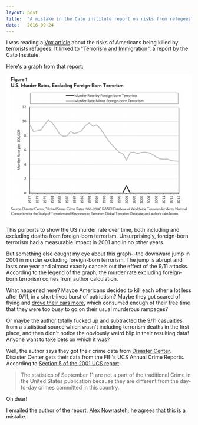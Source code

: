 ```yaml
---
layout: post
title:  "A mistake in the Cato institute report on risks from refugees"
date:   2016-09-24
---
```


I was reading a [Vox article](http://www.vox.com/2016/9/20/12986886/donald-trump-jr-terrorist-skittles-wrong) about the risks of Americans being killed by terrorists refugees. It linked to ["Terrorism and Immigration"](http://object.cato.org/sites/cato.org/files/pubs/pdf/pa798_1_1.pdf), a report by the Cato Institute.

Here's a graph from that report:

![Graph of murder rates over time](/img/cato_graph.png)

This purports to show the US murder rate over time, both including and excluding deaths from foreign-born terrorism. Unsurprisingly, foreign-born terrorism had a measurable impact in 2001 and in no other years.

But something else caught my eye about this graph--the downward jump in 2001 in murder excluding foreign-born terrorism. The jump is abrupt and lasts one year and almost exactly cancels out the effect of the 9/11 attacks. According to the legend of the graph, the murder rate excluding foreign-born terrorism comes from author calculation.

What happened here? Maybe Americans decided to kill each other a lot less after 9/11, in a short-lived burst of patriotism? Maybe they got scared of flying and [drove their cars more](http://www.americanscientist.org/issues/pub/flying-and-driving-after-the-september-11-attacks), which consumed enough of their free time that they were too busy to go on their usual murderous rampages?

Or maybe the author totally fucked up and subtracted the 9/11 casualties from a statistical source which wasn't including terrorism deaths in the first place, and then didn't notice the obviously weird blip in their resulting data! Anyone want to take bets on which it was?

Well, the author says they got their crime data from [Disaster Center](http://www.disastercenter.com/crime/uscrime.htm). Disaster Center gets their data from the FBI's UCS Annual Crime Reports. According to [Section 5 of the 2001 UCS report](https://ucr.fbi.gov/crime-in-the-u.s/2001/01sec5.pdf):

> The statistics of September 11 are not a part of the traditional Crime in the United States publication because they are different from the day-to-day crimes committed in this country.

Oh dear!

I emailed the author of the report, [Alex Nowrasteh](http://www.cato.org/people/alex-nowrasteh); he agrees that this is a mistake.
